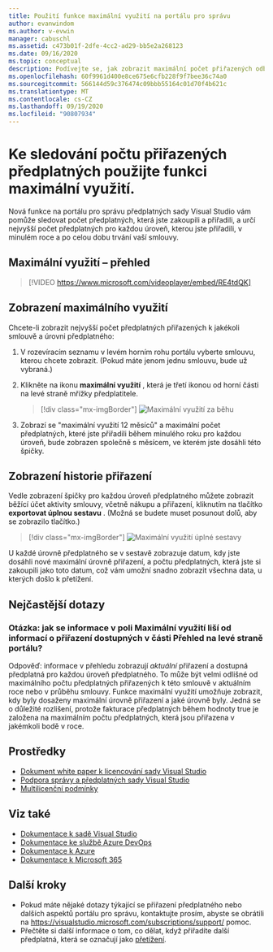 ```yaml
---
title: Použití funkce maximální využití na portálu pro správu
author: evanwindom
ms.author: v-evwin
manager: cabuschl
ms.assetid: c473b01f-2dfe-4cc2-ad29-bb5e2a268123
ms.date: 09/16/2020
ms.topic: conceptual
description: Podívejte se, jak zobrazit maximální počet přiřazených odběrů na portálu pro správu.
ms.openlocfilehash: 60f9961d400e8ce675e6cfb228f9f7bee36c74a0
ms.sourcegitcommit: 566144d59c376474c09bbb55164c01d70f4b621c
ms.translationtype: MT
ms.contentlocale: cs-CZ
ms.lasthandoff: 09/19/2020
ms.locfileid: "90807934"
---
```

# <a name="use-the-maximum-usage-feature-to-track-the-number-of-assigned-subscriptions"></a>Ke sledování počtu přiřazených předplatných použijte funkci maximální využití.
Nová funkce na portálu pro správu předplatných sady Visual Studio vám pomůže sledovat počet předplatných, která jste zakoupili a přiřadili, a určí nejvyšší počet předplatných pro každou úroveň, kterou jste přiřadili, v minulém roce a po celou dobu trvání vaší smlouvy. 

## <a name="maximum-usage-overview"></a>Maximální využití – přehled
> [!VIDEO https://www.microsoft.com/videoplayer/embed/RE4tdQK] 

## <a name="view-your-maximum-usage"></a>Zobrazení maximálního využití
Chcete-li zobrazit nejvyšší počet předplatných přiřazených k jakékoli smlouvě a úrovni předplatného:
1. V rozevíracím seznamu v levém horním rohu portálu vyberte smlouvu, kterou chcete zobrazit. (Pokud máte jenom jednu smlouvu, bude už vybraná.)
2. Klikněte na ikonu **maximální využití** , která je třetí ikonou od horní části na levé straně mřížky předplatitele.  

    > [!div class="mx-imgBorder"]
    > ![Maximální využití za běhu](_img/maximum-usage/maximum-usage-menu.png "Kliknutím na tlačítko maximální využití zobrazíte maximální počet každého typu předplatného, které jste přiřadili.")

3. Zobrazí se "maximální využití 12 měsíců" a maximální počet předplatných, které jste přiřadili během minulého roku pro každou úroveň, bude zobrazen společně s měsícem, ve kterém jste dosáhli této špičky.    

## <a name="view-your-assignment-history"></a>Zobrazení historie přiřazení
Vedle zobrazení špičky pro každou úroveň předplatného můžete zobrazit běžící účet aktivity smlouvy, včetně nákupu a přiřazení, kliknutím na tlačítko **exportovat úplnou sestavu** .  (Možná se budete muset posunout dolů, aby se zobrazilo tlačítko.)  

> [!div class="mx-imgBorder"]
> ![Maximální využití úplné sestavy](_img/maximum-usage/maximum-usage-full-report.png "Celá sestava obsahuje záznam o všech nákupech a přiřazeních předplatného.")

U každé úrovně předplatného se v sestavě zobrazuje datum, kdy jste dosáhli nové maximální úrovně přiřazení, a počtu předplatných, která jste si zakoupili jako toto datum, což vám umožní snadno zobrazit všechna data, u kterých došlo k přetížení.  

## <a name="frequently-asked-questions"></a>Nejčastější dotazy
### <a name="q-how-is-the-information-in-the-maximum-usage-different-from-the-assignment-information-available-in-the-overview-section-on-the-left-side-of-the-portal"></a>Otázka: jak se informace v poli Maximální využití liší od informací o přiřazení dostupných v části Přehled na levé straně portálu?
Odpověď: informace v přehledu zobrazují *aktuální* přiřazení a dostupná předplatná pro každou úroveň předplatného.  To může být velmi odlišné od maximálního počtu předplatných přiřazených k této smlouvě v aktuálním roce nebo v průběhu smlouvy.  Funkce maximální využití umožňuje zobrazit, kdy byly dosaženy maximální úrovně přiřazení a jaké úrovně byly.  Jedná se o důležité rozlišení, protože fakturace předplatných během hodnoty true je založena na maximálním počtu předplatných, která jsou přiřazena v jakémkoli bodě v roce. 

## <a name="resources"></a>Prostředky
- [Dokument white paper k licencování sady Visual Studio](https://visualstudio.microsoft.com/wp-content/uploads/2019/06/Visual-Studio-Licensing-Whitepaper-May-2019.pdf)
- [Podpora správy a předplatných sady Visual Studio](https://visualstudio.microsoft.com/support/support-overview-vs)
- [Multilicenční podmínky](https://www.microsoft.com/licensing/product-licensing/products.aspx)

## <a name="see-also"></a>Viz také
- [Dokumentace k sadě Visual Studio](https://docs.microsoft.com/visualstudio/)
- [Dokumentace ke službě Azure DevOps](https://docs.microsoft.com/azure/devops/)
- [Dokumentace k Azure](https://docs.microsoft.com/azure/)
- [Dokumentace k Microsoft 365](https://docs.microsoft.com/microsoft-365/)

## <a name="next-steps"></a>Další kroky
- Pokud máte nějaké dotazy týkající se přiřazení předplatného nebo dalších aspektů portálu pro správu, kontaktujte prosím, abyste se obrátili na https://visualstudio.microsoft.com/subscriptions/support/ pomoc. 
- Přečtěte si další informace o tom, co dělat, když přiřadíte další předplatná, která se označují jako [přetížení](handle-overclaimed-license.md).

